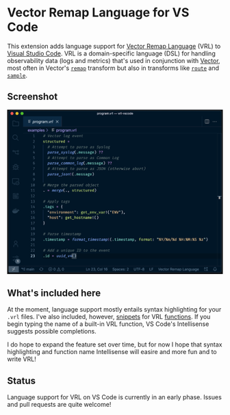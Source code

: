 # Vector Remap Language for VS Code

This extension adds language support for [Vector Remap Language][vrl] (VRL) to [Visual Studio
Code][vscode]. VRL is a domain-specific language (DSL) for handling observability data (logs and
metrics) that's used in conjunction with [Vector], most often in Vector's [`remap`][remap] transform
but also in transforms like [`route`][route] and [`sample`][sample].

## Screenshot

![VRL VS Code screenshot](https://raw.githubusercontent.com/lucperkins/vrl-vscode/main/images/screenshot.png)

## What's included here

At the moment, language support mostly entails syntax highlighting for your `.vrl` files. I've also
included, however, [snippets] for VRL [functions]. If you begin typing the name of a built-in VRL
function, VS Code's Intellisense suggests possible completions.

I do hope to expand the feature set over time, but for now I hope that syntax highlighting and
function name Intellisense will easire and more fun and to write VRL!

## Status

Language support for VRL on VS Code is currently in an early phase. Issues and pull requests are
quite welcome!

[functions]: https://vrl.dev/functions
[remap]: https://vector.dev/docs/reference/configuration/transforms/remap
[route]: https://vector.dev/docs/reference/configuration/transforms/route
[sample]: https://vector.dev/docs/reference/configuration/transforms/sample
[snippets]: ./snippets
[vector]: https://vector.dev
[vrl]: https://vrl.dev
[vscode]: https://code.visualstudio.com